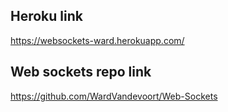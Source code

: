 
## Heroku link

https://websockets-ward.herokuapp.com/

## Web sockets repo link

https://github.com/WardVandevoort/Web-Sockets
